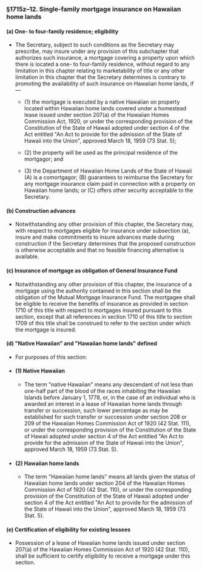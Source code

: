 ### §1715z–12. Single-family mortgage insurance on Hawaiian home lands
#### (a) One- to four-family residence; eligibility
* The Secretary, subject to such conditions as the Secretary may prescribe, may insure under any provision of this subchapter that authorizes such insurance, a mortgage covering a property upon which there is located a one- to four-family residence, without regard to any limitation in this chapter relating to marketability of title or any other limitation in this chapter that the Secretary determines is contrary to promoting the availability of such insurance on Hawaiian home lands, if—

  * (1) the mortgage is executed by a native Hawaiian on property located within Hawaiian home lands covered under a homestead lease issued under section 207(a) of the Hawaiian Homes Commission Act, 1920, or under the corresponding provision of the Constitution of the State of Hawaii adopted under section 4 of the Act entitled "An Act to provide for the admission of the State of Hawaii into the Union", approved March 18, 1959 (73 Stat. 5);

  * (2) the property will be used as the principal residence of the mortgagor; and

  * (3) the Department of Hawaiian Home Lands of the State of Hawaii (A) is a comortgagor; (B) guarantees to reimburse the Secretary for any mortgage insurance claim paid in connection with a property on Hawaiian home lands; or (C) offers other security acceptable to the Secretary.

#### (b) Construction advances
* Notwithstanding any other provision of this chapter, the Secretary may, with respect to mortgages eligible for insurance under subsection (a), insure and make commitments to insure advances made during construction if the Secretary determines that the proposed construction is otherwise acceptable and that no feasible financing alternative is available.

#### (c) Insurance of mortgage as obligation of General Insurance Fund
* Notwithstanding any other provision of this chapter, the insurance of a mortgage using the authority contained in this section shall be the obligation of the Mutual Mortgage Insurance Fund. The mortgagee shall be eligible to receive the benefits of insurance as provided in section 1710 of this title with respect to mortgages insured pursuant to this section, except that all references in section 1710 of this title to section 1709 of this title shall be construed to refer to the section under which the mortgage is insured.

#### (d) "Native Hawaiian" and "Hawaiian home lands" defined
* For purposes of this section:

* #### (1) Native Hawaiian
  * The term "native Hawaiian" means any descendant of not less than one-half part of the blood of the races inhabiting the Hawaiian Islands before January 1, 1778, or, in the case of an individual who is awarded an interest in a lease of Hawaiian home lands through transfer or succession, such lower percentage as may be established for such transfer or succession under section 208 or 209 of the Hawaiian Homes Commission Act of 1920 (42 Stat. 111), or under the corresponding provision of the Constitution of the State of Hawaii adopted under section 4 of the Act entitled "An Act to provide for the admission of the State of Hawaii into the Union", approved March 18, 1959 (73 Stat. 5).

* #### (2) Hawaiian home lands
  * The term "Hawaiian home lands" means all lands given the status of Hawaiian home lands under section 204 of the Hawaiian Homes Commission Act of 1920 (42 Stat. 110), or under the corresponding provision of the Constitution of the State of Hawaii adopted under section 4 of the Act entitled "An Act to provide for the admission of the State of Hawaii into the Union", approved March 18, 1959 (73 Stat. 5).

#### (e) Certification of eligibility for existing lessees
* Possession of a lease of Hawaiian home lands issued under section 207(a) of the Hawaiian Homes Commission Act of 1920 (42 Stat. 110), shall be sufficient to certify eligibility to receive a mortgage under this section.